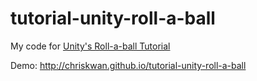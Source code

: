 # tutorial-unity-roll-a-ball

My code for [Unity's Roll-a-ball Tutorial](https://unity3d.com/learn/tutorials/projects/roll-ball-tutorial)

Demo: http://chriskwan.github.io/tutorial-unity-roll-a-ball
